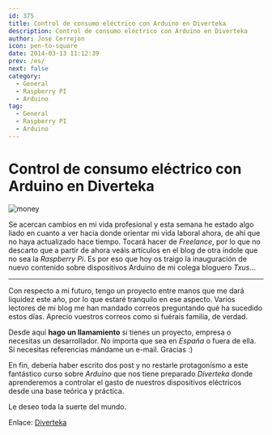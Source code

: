 ```yaml
---
id: 375
title: Control de consumo eléctrico con Arduino en Diverteka
description: Control de consumo eléctrico con Arduino en Diverteka
author: Jose Cerrejon
icon: pen-to-square
date: 2014-03-13 11:12:39
prev: /es/
next: false
category:
  - General
  - Raspberry PI
  - Arduino
tag:
  - General
  - Raspberry PI
  - Arduino
---
```


# Control de consumo eléctrico con Arduino en Diverteka

![money](/images/money_saver.jpg)

Se acercan cambios en mi vida profesional y esta semana he estado algo liado en cuanto a ver hacia donde orientar mi vida laboral ahora, de ahí que no haya actualizado hace tiempo. Tocará hacer de *Freelance*, por lo que no descarto que a partir de ahora veáis artículos en el blog de otra índole que no sea la *Raspberry Pi*. Es por eso que hoy os traigo la inauguración de nuevo contenido sobre dispositivos Arduino de mi colega bloguero *Txus*...

- - -
Con respecto a mi futuro, tengo un proyecto entre manos que me dará liquidez este año, por lo que estaré tranquilo en ese aspecto. Varios lectores de mi blog me han mandado correos preguntando qué ha sucedido estos días. Aprecio vuestros correos como si fuérais familia, de verdad.

Desde aquí **hago un llamamiento** si tienes un proyecto, empresa o necesitas un desarrollador. No importa que sea en *España* o fuera de ella. Si necesitas referencias mándame un e-mail. Gracias :)

En fin, debería haber escrito dos post y no restarle protagonísmo a este fantástico curso sobre *Arduino* que nos tiene preparado *Diverteka* donde aprenderemos a controlar el gasto de nuestros dispositivos eléctricos desde una base teórica y práctica. 

Le deseo toda la suerte del mundo.

Enlace: [Diverteka](http://www.diverteka.com/?p=1966)